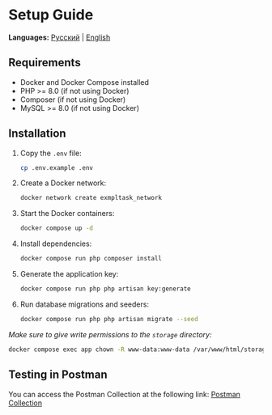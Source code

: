 # Setup Guide

**Languages:** [Русский](README.ru.md) | [English](README.md)

## Requirements
- Docker and Docker Compose installed
- PHP >= 8.0 (if not using Docker)
- Composer (if not using Docker)
- MySQL >= 8.0 (if not using Docker)

## Installation

1. Copy the `.env` file:
    ```sh
    cp .env.example .env
    ```

2. Create a Docker network:
    ```sh
    docker network create exmpltask_network
    ```

3. Start the Docker containers:
    ```sh
    docker compose up -d
    ```

4. Install dependencies:
    ```sh
    docker compose run php composer install
    ```

5. Generate the application key:
    ```sh
    docker compose run php php artisan key:generate
    ```

6. Run database migrations and seeders:
    ```sh
    docker compose run php php artisan migrate --seed
    ```

*Make sure to give write permissions to the `storage` directory:*

```sh
docker compose exec app chown -R www-data:www-data /var/www/html/storage
```

## Testing in Postman
You can access the Postman Collection at the following link:
[Postman Collection](LaravelTest.postman_collection.json)
